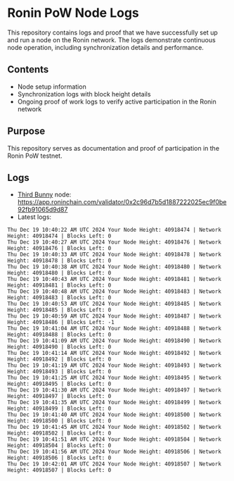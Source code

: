 # Ronin PoW Node Logs

This repository contains logs and proof that we have successfully set up and run a node on the Ronin network. The logs demonstrate continuous node operation, including synchronization details and performance.

## Contents

- Node setup information
- Synchronization logs with block height details
- Ongoing proof of work logs to verify active participation in the Ronin network

## Purpose

This repository serves as documentation and proof of participation in the Ronin PoW testnet.

## Logs

- [Third Bunny](https://thirdbunny.xyz/) node: https://app.roninchain.com/validator/0x2c96d7b5d1887222025ec9f0be92fb91065d9d87
- Latest logs:
```
Thu Dec 19 10:40:22 AM UTC 2024 Your Node Height: 40918474 | Network Height: 40918474 | Blocks Left: 0
Thu Dec 19 10:40:27 AM UTC 2024 Your Node Height: 40918476 | Network Height: 40918476 | Blocks Left: 0
Thu Dec 19 10:40:33 AM UTC 2024 Your Node Height: 40918478 | Network Height: 40918478 | Blocks Left: 0
Thu Dec 19 10:40:38 AM UTC 2024 Your Node Height: 40918480 | Network Height: 40918480 | Blocks Left: 0
Thu Dec 19 10:40:43 AM UTC 2024 Your Node Height: 40918481 | Network Height: 40918481 | Blocks Left: 0
Thu Dec 19 10:40:48 AM UTC 2024 Your Node Height: 40918483 | Network Height: 40918483 | Blocks Left: 0
Thu Dec 19 10:40:53 AM UTC 2024 Your Node Height: 40918485 | Network Height: 40918485 | Blocks Left: 0
Thu Dec 19 10:40:59 AM UTC 2024 Your Node Height: 40918487 | Network Height: 40918486 | Blocks Left: -1
Thu Dec 19 10:41:04 AM UTC 2024 Your Node Height: 40918488 | Network Height: 40918488 | Blocks Left: 0
Thu Dec 19 10:41:09 AM UTC 2024 Your Node Height: 40918490 | Network Height: 40918490 | Blocks Left: 0
Thu Dec 19 10:41:14 AM UTC 2024 Your Node Height: 40918492 | Network Height: 40918492 | Blocks Left: 0
Thu Dec 19 10:41:19 AM UTC 2024 Your Node Height: 40918493 | Network Height: 40918493 | Blocks Left: 0
Thu Dec 19 10:41:25 AM UTC 2024 Your Node Height: 40918495 | Network Height: 40918495 | Blocks Left: 0
Thu Dec 19 10:41:30 AM UTC 2024 Your Node Height: 40918497 | Network Height: 40918497 | Blocks Left: 0
Thu Dec 19 10:41:35 AM UTC 2024 Your Node Height: 40918499 | Network Height: 40918499 | Blocks Left: 0
Thu Dec 19 10:41:40 AM UTC 2024 Your Node Height: 40918500 | Network Height: 40918500 | Blocks Left: 0
Thu Dec 19 10:41:45 AM UTC 2024 Your Node Height: 40918502 | Network Height: 40918502 | Blocks Left: 0
Thu Dec 19 10:41:51 AM UTC 2024 Your Node Height: 40918504 | Network Height: 40918504 | Blocks Left: 0
Thu Dec 19 10:41:56 AM UTC 2024 Your Node Height: 40918506 | Network Height: 40918506 | Blocks Left: 0
Thu Dec 19 10:42:01 AM UTC 2024 Your Node Height: 40918507 | Network Height: 40918507 | Blocks Left: 0
```
